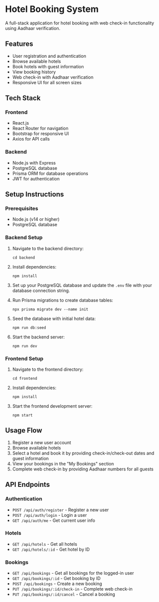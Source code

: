 # Hotel Booking System

A full-stack application for hotel booking with web check-in functionality using Aadhaar verification.

## Features

- User registration and authentication
- Browse available hotels
- Book hotels with guest information
- View booking history
- Web check-in with Aadhaar verification
- Responsive UI for all screen sizes

## Tech Stack

### Frontend
- React.js
- React Router for navigation
- Bootstrap for responsive UI
- Axios for API calls

### Backend
- Node.js with Express
- PostgreSQL database
- Prisma ORM for database operations
- JWT for authentication

## Setup Instructions

### Prerequisites
- Node.js (v14 or higher)
- PostgreSQL database

### Backend Setup

1. Navigate to the backend directory:
   ```
   cd backend
   ```

2. Install dependencies:
   ```
   npm install
   ```

3. Set up your PostgreSQL database and update the `.env` file with your database connection string.

4. Run Prisma migrations to create database tables:
   ```
   npx prisma migrate dev --name init
   ```

5. Seed the database with initial hotel data:
   ```
   npm run db:seed
   ```

6. Start the backend server:
   ```
   npm run dev
   ```

### Frontend Setup

1. Navigate to the frontend directory:
   ```
   cd frontend
   ```

2. Install dependencies:
   ```
   npm install
   ```

3. Start the frontend development server:
   ```
   npm start
   ```

## Usage Flow

1. Register a new user account
2. Browse available hotels
3. Select a hotel and book it by providing check-in/check-out dates and guest information
4. View your bookings in the "My Bookings" section
5. Complete web check-in by providing Aadhaar numbers for all guests

## API Endpoints

### Authentication
- `POST /api/auth/register` - Register a new user
- `POST /api/auth/login` - Login a user
- `GET /api/auth/me` - Get current user info

### Hotels
- `GET /api/hotels` - Get all hotels
- `GET /api/hotels/:id` - Get hotel by ID

### Bookings
- `GET /api/bookings` - Get all bookings for the logged-in user
- `GET /api/bookings/:id` - Get booking by ID
- `POST /api/bookings` - Create a new booking
- `PUT /api/bookings/:id/check-in` - Complete web check-in
- `PUT /api/bookings/:id/cancel` - Cancel a booking
